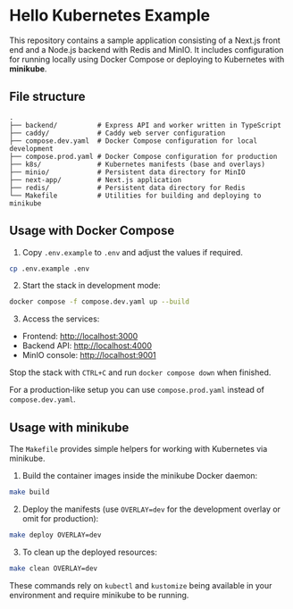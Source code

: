 # Hello Kubernetes Example

This repository contains a sample application consisting of a Next.js front end and a Node.js backend with Redis and MinIO.  It includes configuration for running locally using Docker Compose or deploying to Kubernetes with **minikube**.

## File structure

```
.
├── backend/          # Express API and worker written in TypeScript
├── caddy/            # Caddy web server configuration
├── compose.dev.yaml  # Docker Compose configuration for local development
├── compose.prod.yaml # Docker Compose configuration for production
├── k8s/              # Kubernetes manifests (base and overlays)
├── minio/            # Persistent data directory for MinIO
├── next-app/         # Next.js application
├── redis/            # Persistent data directory for Redis
└── Makefile          # Utilities for building and deploying to minikube
```

## Usage with Docker Compose

1. Copy `.env.example` to `.env` and adjust the values if required.

```bash
cp .env.example .env
```

2. Start the stack in development mode:

```bash
docker compose -f compose.dev.yaml up --build
```

3. Access the services:

- Frontend: <http://localhost:3000>
- Backend API: <http://localhost:4000>
- MinIO console: <http://localhost:9001>

Stop the stack with `CTRL+C` and run `docker compose down` when finished.

For a production‑like setup you can use `compose.prod.yaml` instead of `compose.dev.yaml`.

## Usage with minikube

The `Makefile` provides simple helpers for working with Kubernetes via minikube.

1. Build the container images inside the minikube Docker daemon:

```bash
make build
```

2. Deploy the manifests (use `OVERLAY=dev` for the development overlay or omit for production):

```bash
make deploy OVERLAY=dev
```

3. To clean up the deployed resources:

```bash
make clean OVERLAY=dev
```

These commands rely on `kubectl` and `kustomize` being available in your environment and require minikube to be running.

